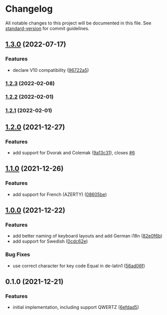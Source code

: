 # Changelog

All notable changes to this project will be documented in this file. See [standard-version](https://github.com/conventional-changelog/standard-version) for commit guidelines.

## [1.3.0](https://github.com/ghost-fvtt/keyboard-layout/compare/v1.2.3...v1.3.0) (2022-07-17)


### Features

* declare V10 compatibility ([96722a5](https://github.com/ghost-fvtt/keyboard-layout/commit/96722a50aa15ed8b5a4b649bb6fee97693654686))

### [1.2.3](https://github.com/ghost-fvtt/keyboard-layout/compare/v1.2.2...v1.2.3) (2022-02-08)

### [1.2.2](https://github.com/ghost-fvtt/keyboard-layout/compare/v1.2.1...v1.2.2) (2022-02-01)

### [1.2.1](https://github.com/ghost-fvtt/keyboard-layout/compare/v1.2.0...v1.2.1) (2022-02-01)

## [1.2.0](https://github.com/ghost-fvtt/keyboard-layout/compare/v1.1.0...v1.2.0) (2021-12-27)


### Features

* add support for Dvorak and Colemak ([9a13c31](https://github.com/ghost-fvtt/keyboard-layout/commit/9a13c31220a7023194817d2c565ff83f5856728e)), closes [#6](https://github.com/ghost-fvtt/keyboard-layout/issues/6)

## [1.1.0](https://github.com/ghost-fvtt/keyboard-layout/compare/v1.0.0...v1.1.0) (2021-12-26)


### Features

* add support for French (AZERTY) ([08605be](https://github.com/ghost-fvtt/keyboard-layout/commit/08605beed84f0566349d4bd61fe15959e007f2c9))

## [1.0.0](https://github.com/ghost-fvtt/keyboard-layout/compare/v0.1.0...v1.0.0) (2021-12-22)


### Features

* add better naming of keyboard layouts and add German i18n ([82e0f6b](https://github.com/ghost-fvtt/keyboard-layout/commit/82e0f6bfd55387f592efb059b1b6bef2a82ade6b))
* add support for Swedish ([0cdc62e](https://github.com/ghost-fvtt/keyboard-layout/commit/0cdc62ed914552a6d7678d067e702d6a6cef9bb6))


### Bug Fixes

* use correct character for key code Equal in de-latin1 ([56ad06f](https://github.com/ghost-fvtt/keyboard-layout/commit/56ad06ffebb8cd34d3e4bce6b83b87abd91497b3))

## 0.1.0 (2021-12-21)


### Features

* initial implementation, including support QWERTZ ([6efdad5](https://github.com/ghost-fvtt/keyboard-layout/commit/6efdad528dc57f7e608bd50b901d72b4d3587d46))
